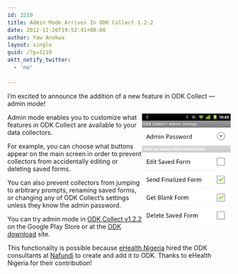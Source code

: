 ```yaml
---
id: 3210
title: Admin Mode Arrives In ODK Collect 1.2.2
date: 2012-11-26T19:52:41+00:00
author: Yaw Anokwa
layout: single
guid: /?p=3210
aktt_notify_twitter:
  - 'no'

---
```

I’m excited to announce the addition of a new feature in ODK Collect — admin mode!

<img src="/assets/wp-content/uploads/2012/11/admin-mode.png" alt="Screenshot of admin mode settings" width="200" align="right" />

Admin mode enables you to customize what features in ODK Collect are available to your data collectors.

For example, you can choose what buttons appear on the main screen in order to prevent collectors from accidentally editing or deleting saved forms.

You can also prevent collectors from jumping to arbitrary prompts, renaming saved forms, or changing any of ODK Collect’s settings unless they know the admin password.

You can try admin mode in [ODK Collect v1.2.2](https://play.google.com/store/apps/details?id=org.odk.collect.android) on the Google Play Store or at the [ODK download](https://code.google.com/p/opendatakit) site.

This functionality is possible because [eHealth Nigeria](http://ehealthnigeria.com) hired the ODK consultants at [Nafundi](http://nafundi.com) to create and add it to ODK. Thanks to eHealth Nigeria for their contribution!
